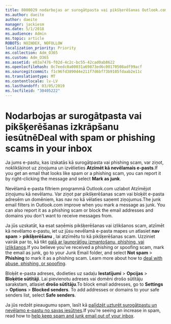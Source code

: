 ```yaml
---
title: 8000029 nodarbojas ar surogātpasta vai pikšķerēšanas Outlook.com
ms.author: daeite
author: daeite
manager: jackiesm
ms.date: 5/1/2018
ms.audience: Admin
ms.topic: article
ROBOTS: NOINDEX, NOFOLLOW
localization_priority: Priority
ms.collection: Adm_O365
ms.custom: Adm_O365
ms.assetid: e03a7476-f02d-4c2c-bc55-42cad0ab8622
ms.openlocfilehash: 0c7eedc0a00031a69873ed6c00170508adf99acf
ms.sourcegitcommit: f1c96fd3890d4e211f7d6bf73b9105fdaab2e11c
ms.translationtype: MT
ms.contentlocale: lv-LV
ms.lasthandoff: 03/05/2019
ms.locfileid: "30405222"
---
```

# <a name="deal-with-spam-or-phishing-scams-in-your-inbox"></a><span data-ttu-id="4a361-102">Nodarbojas ar surogātpasta vai pikšķerēšanas izkrāpšanu iesūtnē</span><span class="sxs-lookup"><span data-stu-id="4a361-102">Deal with spam or phishing scams in your inbox</span></span>

<span data-ttu-id="4a361-103">Ja jums e-pastu, kas izskatās kā surogātpasta vai phishing scam, var ziņot, noklikšķinot uz ziņojuma un izvēlieties **Atzīmēt kā nevēlamais e-pasts**.</span><span class="sxs-lookup"><span data-stu-id="4a361-103">If you get an email that looks like spam or a phishing scam, you can report it by right-clicking the message and select **Mark as junk**.</span></span> 
  
<span data-ttu-id="4a361-p101">Nevēlamā e-pasta filtriem programmā Outlook.com uzlabot Atzīmējot ziņojumu kā nevēlamu. Var ziņot par pikšķerēšanas scam vai bloķēt e-pasta adresēm un domēniem, kas nav no kā vēlaties saņemt ziņojumus.</span><span class="sxs-lookup"><span data-stu-id="4a361-p101">The junk email filters in Outlook.com improve when you mark a message as junk. You can also report it as a phishing scam or block the email addresses and domains you don't want to receive messages from.</span></span>
  
<span data-ttu-id="4a361-p102">Ja jūs uzskatāt, ka esat saņēmis pikšķerēšanas vai izlikšanos scam, atzīmēt kā nevēlamo e-pastu, iet uz jūsu nevēlamā e-pasta mapes un atlasiet **nav spam** \> **pikšķerēšanu** , lai atzīmētu to kā pikšķerēšanas scam. Uzziniet vairāk par to, kā tikt [galā ar ļaunprātīgu izmantošanu, phishing, vai izlikšanos](https://go.microsoft.com/fwlink/p/?linkid=873139).</span><span class="sxs-lookup"><span data-stu-id="4a361-p102">If you believe you've received a phishing or spoofing scam, mark the email as junk, go to your Junk Email folder, and select **Not spam** \> **Phishing** to mark it as a phishing scam. Learn more about how to [deal with abuse, phishing, or spoofing](https://go.microsoft.com/fwlink/p/?linkid=873139).</span></span>
  
<span data-ttu-id="4a361-p103">Bloķēt e-pasta adreses, dodieties uz sadaļu **Iestatījumi** \> **Opcijas** \> **Bloķētie sūtītāji**. Lai pievienotu adreses vai domēni drošo sūtītāju sarakstam, atlasiet **drošo sūtītāju**.</span><span class="sxs-lookup"><span data-stu-id="4a361-p103">To block email addresses, go to **Settings** \> **Options** \> **Blocked senders**. To add addresses or domains to your safe senders list, select **Safe senders**.</span></span> 
  
<span data-ttu-id="4a361-110">Ja jūs redzēt pieaugumu spam, lasīt kā [palīdzēt uzturēt surogātpastu un nevēlamo e-pastu no savas iesūtnes](https://go.microsoft.com/fwlink/p/?linkid=873140).</span><span class="sxs-lookup"><span data-stu-id="4a361-110">If you're seeing an increase in spam, read how to [help keep spam and junk email out of your inbox](https://go.microsoft.com/fwlink/p/?linkid=873140).</span></span>
  

